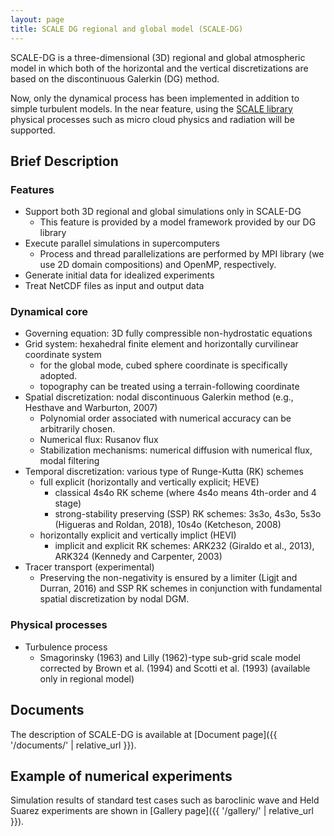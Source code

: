 ```yaml
---
layout: page
title: SCALE DG regional and global model (SCALE-DG)
---
```


SCALE-DG is a three-dimensional (3D) regional and global atmospheric model
in which both of the horizontal and the vertical discretizations are based on the discontinuous Galerkin (DG) method.

Now, only the dynamical process has been implemented in addition to simple turbulent models.
In the near feature, using the [SCALE library](https://scale.riken.jp) physical processes such as micro cloud physics and radiation will be supported.

## Brief Description

### Features

* Support both 3D regional and global simulations only in SCALE-DG
  * This feature is provided by a model framework provided by our DG library
* Execute parallel simulations in supercomputers  
  * Process and thread parallelizations are performed by MPI library (we use 2D domain compositions) and OpenMP, respectively.
* Generate initial data for idealized experiments
* Treat NetCDF files as input and output data

### Dynamical core
* Governing equation: 3D fully compressible non-hydrostatic equations
* Grid system: hexahedral finite element and horizontally curvilinear coordinate system
  * for the global mode, cubed sphere coordinate is specifically adopted.
  * topography can be treated using a terrain-following coordinate
* Spatial discretization: nodal discontinuous Galerkin method (e.g., Hesthave and Warburton, 2007)
  * Polynomial order associated with numerical accuracy can be arbitrarily chosen.
  * Numerical flux: Rusanov flux
  * Stabilization mechanisms: numerical diffusion with numerical flux, modal filtering
* Temporal discretization: various type of Runge-Kutta (RK) schemes
  * full explicit (horizontally and vertically explicit; HEVE)
    * classical 4s4o RK scheme (where 4s4o means 4th-order and 4 stage)
    * strong-stability preserving (SSP) RK schemes: 3s3o, 4s3o, 5s3o (Higueras and Roldan, 2018), 10s4o (Ketcheson, 2008)
  * horizontally explicit and vertically implict (HEVI)
    * implicit and explicit RK schemes: ARK232 (Giraldo et al., 2013), ARK324 (Kennedy and Carpenter, 2003)
* Tracer transport (experimental)
  * Preserving the non-negativity is ensured by a limiter (Ligjt and Durran, 2016) and SSP RK schemes in conjunction with fundamental spatial discretization by nodal DGM.

### Physical processes

* Turbulence process
  * Smagorinsky (1963) and Lilly (1962)-type sub-grid scale model corrected by Brown et al. (1994) and Scotti et al. (1993) (available only in regional model) 

## Documents

The description of SCALE-DG is available at [Document page]({{ '/documents/' | relative_url }}).

## Example of numerical experiments

Simulation results of standard test cases such as baroclinic wave and Held Suarez experiments 
are shown in [Gallery page]({{ '/gallery/' | relative_url }}).
